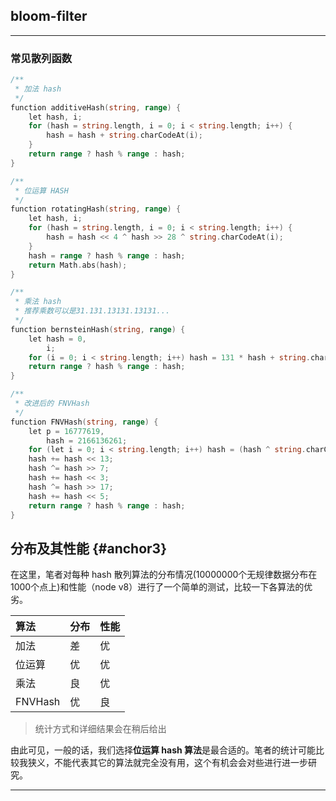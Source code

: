 ## bloom-filter

---

### 常见散列函数

```go
/**
 * 加法 hash
 */
function additiveHash(string, range) {
    let hash, i;
    for (hash = string.length, i = 0; i < string.length; i++) {
        hash = hash + string.charCodeAt(i);
    }
    return range ? hash % range : hash;
}

/**
 * 位运算 HASH
 */
function rotatingHash(string, range) {
    let hash, i;
    for (hash = string.length, i = 0; i < string.length; i++) {
        hash = hash << 4 ^ hash >> 28 ^ string.charCodeAt(i);
    }
    hash = range ? hash % range : hash;
    return Math.abs(hash);
}

/**
 * 乘法 hash
 * 推荐乘数可以是31.131.13131.13131...
 */
function bernsteinHash(string, range) {
    let hash = 0,
        i;
    for (i = 0; i < string.length; i++) hash = 131 * hash + string.charCodeAt(i);
    return range ? hash % range : hash;
}

/**
 * 改进后的 FNVHash
 */
function FNVHash(string, range) {
    let p = 16777619,
        hash = 2166136261;
    for (let i = 0; i < string.length; i++) hash = (hash ^ string.charCodeAt(i)) * p;
    hash += hash << 13;
    hash ^= hash >> 7;
    hash += hash << 3;
    hash ^= hash >> 17;
    hash += hash << 5;
    return range ? hash % range : hash;
}
```

## 分布及其性能 {#anchor3}

在这里，笔者对每种 hash 散列算法的分布情况\(10000000个无规律数据分布在1000个点上\)和性能（node v8）进行了一个简单的测试，比较一下各算法的优劣。

| 算法 | 分布 | 性能 |
| :--- | :--- | :--- |
| 加法 | 差 | 优 |
| 位运算 | 优 | 优 |
| 乘法 | 良 | 优 |
| FNVHash | 优 | 良 |

> 统计方式和详细结果会在稍后给出

由此可见，一般的话，我们选择**位运算 hash 算法**是最合适的。笔者的统计可能比较我狭义，不能代表其它的算法就完全没有用，这个有机会会对些进行进一步研究。

---





